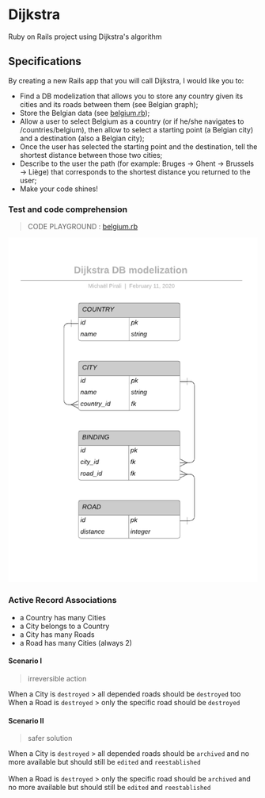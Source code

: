 # Dijkstra
Ruby on Rails project using Dijkstra's algorithm

## Specifications
By creating a new Rails app that you will call Dijkstra, I would like you to:
- Find a DB modelization that allows you to store any country given its cities and its roads between them (see Belgian graph);
- Store the Belgian data (see [belgium.rb](belgium.rb));
- Allow a user to select Belgium as a country (or if he/she navigates to /countries/belgium), then allow to select a starting point (a Belgian city) and a destination (also a Belgian city);
- Once the user has selected the starting point and the destination, tell the shortest distance between those two cities;
- Describe to the user the path (for example: Bruges -> Ghent -> Brussels -> Liège) that corresponds to the shortest distance you returned to the user;
- Make your code shines!

### Test and code comprehension
> CODE PLAYGROUND : [belgium.rb](https://code.sololearn.com/cIL8G5BYJvyu)

![Dijkstra DB modelization schema](DBModel75.png "Dijkstra DB modelization schema")

### Active Record Associations
- a Country has many Cities
- a City belongs to a Country
- a City has many Roads
- a Road has many Cities (always 2)

#### Scenario I
> irreversible action

When a City is `destroyed` > all depended roads should be `destroyed` too
<br>
When a Road is `destroyed` > only the specific road should be `destroyed`

#### Scenario II
> safer solution

When a City is `destroyed` > all depended roads should be `archived` and no more available but should still be `edited` and `reestablished`
<br>
<br>
When a Road is `destroyed` > only the specific road should be `archived` and no more available but should still be `edited` and `reestablished`
